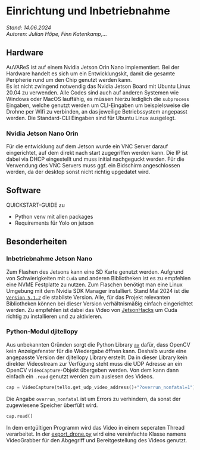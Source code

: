 # Einrichtung und Inbetriebnahme
*Stand: 14.06.2024*<br>
*Autoren: Julian Höpe, Finn Katenkamp,...*
## Hardware
AuVAReS ist auf einem Nvidia Jetson Orin Nano implementiert. Bei der Hardware handelt es sich um ein Entwicklungskit, damit die gesamte Peripherie rund um den Chip genutzt werden kann. <br>
Es ist nicht zwingend notwendig das Nvidia Jetson Board mit Ubuntu Linux 20.04 zu verwenden. Alle Codes sind auch auf anderen Systemen wie Windows oder MacOS lauffähig, es müssen hierzu lediglich die `subprocess` Eingaben, welche genutzt werden um CLI-Eingaben um beispielsweise die Drohne per Wifi zu verbinden, an das jeweilige Betriebssystem angepasst werden. Die Standard-CLI Eingaben sind für Ubuntu Linux ausgelegt.
### Nvidia Jetson Nano Orin

Für die entwicklung auf dem Jetson wurde ein VNC Server darauf eingerichtet, auf dem direkt nach start zugegriffen werden kann. Die IP ist dabei via DHCP eingestellt und muss initial nachgeguckt werden. Für die Verwendung des VNC Servers muss ggf. ein Bidschirm angeschlossen werden, da der desktop sonst nicht richtig upgedatet wird.

## Software
QUICKSTART-GUIDE zu
- Python venv mit allen packages
- Requirements für Yolo on jetson
## Besonderheiten

### Inbetriebnahme Jetson Nano
Zum Flashen des Jetsons kann eine SD Karte genutzt werden. Aufgrund von Schwierigkeiten mit `Cuda` und anderen Bibliotheken ist es zu empfehlen eine NVME Festplatte zu nutzen. Zum Flaschen benötigt man eine Linux Umgebung mit dem Nvidia SDK Manager installiert. Stand Mai 2024 ist die [`Version 5.1.2`](https://developer.nvidia.com/embedded/jetpack-sdk-512) die stabilste Version. Alle, für das Projekt relevanten Bibliotheken können bei dieser Version verhältnismäßig einfach eingerichtet werden. Zu empfehlen ist dabei das Video von [JetsonHacks](https://youtu.be/art0-99fFa8?si=-EsLxhJP-dhlvC51) um Cuda richtig zu installieren und zu aktivieren.

### Python-Modul djitellopy
Aus unbekannten Gründen sorgt die Python Library [`av`](https://pypi.org/project/av/) dafür, dass OpenCV kein Anzeigefenster für die Wiedergabe öffnen kann. Deshalb wurde eine angepasste Version der djitellopy Library erstellt. Da in dieser Library kein direkter Videostream zur Verfügung steht muss die UDP Adresse an ein OpenCV `VideoCapture`-Objekt übergeben werden. Von dem kann dann einfach ein `.read` genutzt werden zum auslesen des Videos.
```python
cap = VideoCapture(tello.get_udp_video_address()+"?overrun_nonfatal=1")
```
Die Angabe `overrun_nonfatal` ist um Errors zu verhindern, da sonst der zugewiesene Speicher überfüllt wird.
```python
cap.read()
```

In dem entgültigen Programm wird das Video in einem seperaten Thread verarbeitet. In der [export_drone.py](../../../files/Drohne/main/export_drone.py) wird eine vereinfachte Klasse namens VideoGrabber für den Abgegriff und Bereitgestellung des Videos genutzt.
